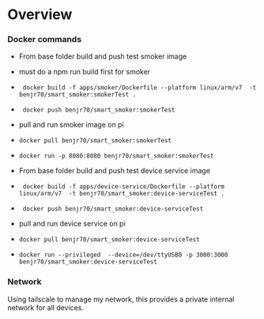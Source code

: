 # Overview



### Docker commands

* From base folder build and push test smoker image 
* must do a npm run build first for smoker
* ` docker build -f apps/smoker/Dockerfile --platform linux/arm/v7  -t benjr70/smart_smoker:smokerTest .`
* ` docker push benjr70/smart_smoker:smokerTest`

* pull and run smoker image on pi
* `docker pull benjr70/smart_smoker:smokerTest`
* `docker run -p 8080:8080 benjr70/smart_smoker:smokerTest`

* From base folder build and push test device service image 
* ` docker build -f apps/device-service/Dockerfile --platform linux/arm/v7  -t benjr70/smart_smoker:device-serviceTest .`
* ` docker push benjr70/smart_smoker:device-serviceTest`

* pull and run device service on pi
* `docker pull benjr70/smart_smoker:device-serviceTest`
* `docker run --privileged  --device=/dev/ttyUSB0 -p 3000:3000 benjr70/smart_smoker:device-serviceTest`


### Network

Using tailscale to manage my network, this provides a private internal network for all devices. 

